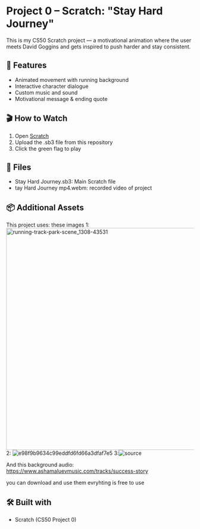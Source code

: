 # Project 0 – Scratch: "Stay Hard Journey"

This is my CS50 Scratch project — a motivational animation where the user meets David Goggins and gets inspired to push harder and stay consistent.

## 🎯 Features
- Animated movement with running background
- Interactive character dialogue
- Custom music and sound
- Motivational message & ending quote


## 🎬 How to Watch
1. Open [Scratch](https://scratch.mit.edu/)
2. Upload the .sb3 file from this repository
3. Click the green flag to play

## 📁 Files
- Stay Hard Journey.sb3: Main Scratch file
- tay Hard Journey mp4.webm: recorded video of project
  
## 📦 Additional Assets
This project uses:
these images
1: <img width="740" height="594" alt="running-track-park-scene_1308-43531" src="https://github.com/user-attachments/assets/8594ce0b-0b8c-4ebf-885b-3737d1462938" />
2: ![e98f9b9634c99eddfd6fd66a3dfaf7e5](https://github.com/user-attachments/assets/e2b2ef12-dc8a-440d-a859-bb26e6b25d61)
3:![source](https://github.com/user-attachments/assets/f13b4b3a-4178-49b0-8ad8-1307fb0f4165)


And this background audio:
https://www.ashamaluevmusic.com/tracks/success-story


you can download and use them evryhting is free to use

 


## 🛠 Built with
- Scratch (CS50 Project 0)
